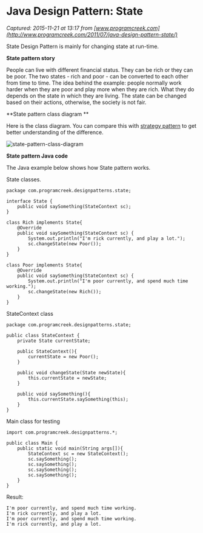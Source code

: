 # Java Design Pattern: State

_Captured: 2015-11-21 at 13:17 from [www.programcreek.com](http://www.programcreek.com/2011/07/java-design-pattern-state/)_

State Design Pattern is mainly for changing state at run-time.

**State pattern story**

People can live with different financial status. They can be rich or they can be poor. The two states - rich and poor - can be converted to each other from time to time. The idea behind the example: people normally work harder when they are poor and play more when they are rich. What they do depends on the state in which they are living. The state can be changed based on their actions, otherwise, the society is not fair.

**State pattern class diagram **

Here is the class diagram. You can compare this with [strategy pattern](http://www.programcreek.com/2011/01/a-java-example-of-strategy-design-pattern/) to get better understanding of the difference.

![state-pattern-class-diagram](http://www.programcreek.com/wp-content/uploads/2011/07/state-pattern-class-diagram.jpg)

**State pattern Java code**

The Java example below shows how State pattern works.

State classes.
    
    
    package com.programcreek.designpatterns.state;
     
    interface State {
    	public void saySomething(StateContext sc);
    }
     
    class Rich implements State{
    	@Override
    	public void saySomething(StateContext sc) {
    		System.out.println("I'm rick currently, and play a lot.");
    		sc.changeState(new Poor());
    	}
    }
     
    class Poor implements State{
    	@Override
    	public void saySomething(StateContext sc) {
    		System.out.println("I'm poor currently, and spend much time working.");
    		sc.changeState(new Rich());
    	}
    }

StateContext class
    
    
    package com.programcreek.designpatterns.state;
     
    public class StateContext {
    	private State currentState;
     
    	public StateContext(){
    		currentState = new Poor();
    	}
     
    	public void changeState(State newState){
    		this.currentState = newState;
    	}
     
    	public void saySomething(){
    		this.currentState.saySomething(this);
    	}
    }

Main class for testing
    
    
    import com.programcreek.designpatterns.*;
     
    public class Main {
    	public static void main(String args[]){
    		StateContext sc = new StateContext();
    		sc.saySomething();
    		sc.saySomething();
    		sc.saySomething();
    		sc.saySomething();
    	}
    }

Result:
    
    
    I'm poor currently, and spend much time working. 
    I'm rick currently, and play a lot.
    I'm poor currently, and spend much time working. 
    I'm rick currently, and play a lot.
    
